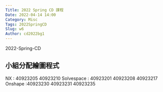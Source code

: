 ```yaml
---
Title: 2022 Spring CD 課程
Date: 2022-04-14 14:00
Category: Misc
Tags: 2022SpringCD
Slug: w6
Author: cd2022bg1
---
```


2022-Spring-CD

<!-- PELICAN_END_SUMMARY -->

小組分配繪圖程式
---

NX : 40923205 40923210
Solvespace : 40923201 40923208 40923217
Onshape :40923230 40923231 40923235



